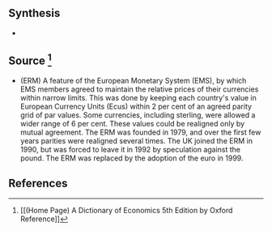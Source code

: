 ## Synthesis
- 
## Source [^1]
- (ERM) A feature of the European Monetary System (EMS), by which EMS members agreed to maintain the relative prices of their currencies within narrow limits. This was done by keeping each country's value in European Currency Units (Ecus) within 2 per cent of an agreed parity grid of par values. Some currencies, including sterling, were allowed a wider range of 6 per cent. These values could be realigned only by mutual agreement. The ERM was founded in 1979, and over the first few years parities were realigned several times. The UK joined the ERM in 1990, but was forced to leave it in 1992 by speculation against the pound. The ERM was replaced by the adoption of the euro in 1999.
## References

[^1]: [[(Home Page) A Dictionary of Economics 5th Edition by Oxford Reference]]